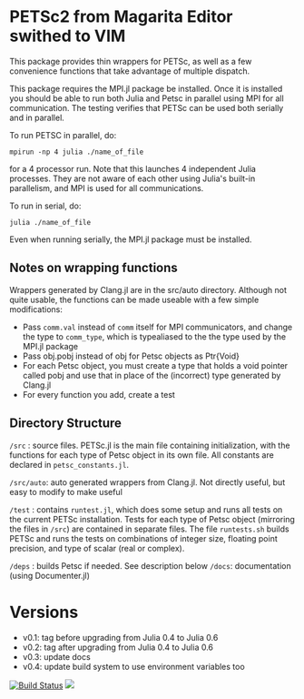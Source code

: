 # PETSc2 from Magarita Editor swithed to VIM 
This package provides thin wrappers for PETSc, as well as a few convenience functions that take advantage of multiple dispatch.

This package requires the MPI.jl package be installed.  Once it is installed you should be able to run both Julia and Petsc in parallel using MPI for all communication.  The testing verifies that PETSc can be used both serially and in parallel.


To run PETSC in parallel, do:

```
mpirun -np 4 julia ./name_of_file
```

for a 4 processor run.
Note that this launches 4 independent Julia processes.  They are not aware of each other using Julia's built-in parallelism, and MPI is used for all communications.  

To run in serial, do:
```
julia ./name_of_file
```

Even when running serially, the MPI.jl package must be installed.


## Notes on wrapping functions
  Wrappers generated by Clang.jl are in the src/auto directory.  Although not quite usable, the functions can be made useable with a few simple modifications:
  * Pass `comm.val` instead of `comm` itself for MPI communicators, and change the type to `comm_type`, which is typealiased to the the type used by the MPI.jl package
  * Pass obj.pobj instead of obj for Petsc objects as Ptr{Void}
  * For each Petsc object, you must create a type that holds a void pointer called pobj and use that in place of the (incorrect) type generated by Clang.jl
  * For every function you add, create a test


## Directory Structure
  `/src` : source files.  PETSc.jl is the main file containing initialization, with the functions for each type of Petsc object in its own file.  All constants are declared in `petsc_constants.jl`.

  `/src/auto`: auto generated wrappers from Clang.jl.  Not directly useful, but easy to modify to make useful

  `/test` : contains `runtest.jl`, which does some setup and runs all tests on the current PETSc installation.  Tests for each type of Petsc object (mirroring the files in `/src`) are contained in separate files.  The file `runtests.sh` builds PETSc and runs the tests on combinations of integer size, floating point precision, and type of scalar (real or complex).

  `/deps` : builds Petsc if needed.  See description below
  `/docs`: documentation (using Documenter.jl)


# Versions

 * v0.1: tag before upgrading from Julia 0.4 to Julia 0.6
 * v0.2: tag after upgrading from Julia 0.4 to Julia 0.6
 * v0.3: update docs
 * v0.4: update build system to use environment variables too

[![Build Status](https://travis-ci.org/OptimalDesignLab/PETSc2.jl.svg?branch=master)](https://travis-ci.org/OptimalDesignLab/PETSc2.jl)
[![](https://img.shields.io/badge/docs-latest-blue.svg)](https://OptimalDesignLab.github.io/PETSc2.jl/latest)
